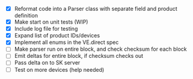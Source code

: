 - [x] Reformat code into a Parser class with separate field and product definition
- [x] Make start on unit tests (WIP)
- [x] Include log file for testing
- [x] Expand list of product IDs/devices
- [x] Implement all enums in the VE.direct spec
- [ ] Make parser run on entire block, and check checksum for each block
- [ ] Emit deltas for entire block, if checksum checks out
- [ ] Pass delta on to SK server
- [ ] Test on more devices (help needed)
